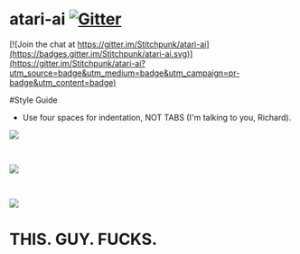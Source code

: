 # atari-ai [![Gitter](https://img.shields.io/:chat-on_gitter-red.svg)](https://gitter.im/Stitchpunk/atari-ai "Join the discussion")

[![Join the chat at https://gitter.im/Stitchpunk/atari-ai](https://badges.gitter.im/Stitchpunk/atari-ai.svg)](https://gitter.im/Stitchpunk/atari-ai?utm_source=badge&utm_medium=badge&utm_campaign=pr-badge&utm_content=badge)

#Style Guide
- Use four spaces for indentation, NOT TABS (I'm talking to you, Richard).

<img src="https://cdn.meme.am/instances/500x/40336443.jpg"></img>

<br>

<img src="https://cdn.meme.am/instances/1200x/68630126.jpg"></img>

<br>

<img src="http://img.pandawhale.com/168221-Silicon-Valley-Russ-Hanneman-t-Earx.gif"></img>
# THIS. GUY. FUCKS.
